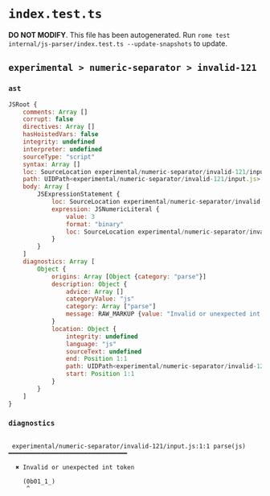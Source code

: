 # `index.test.ts`

**DO NOT MODIFY**. This file has been autogenerated. Run `rome test internal/js-parser/index.test.ts --update-snapshots` to update.

## `experimental > numeric-separator > invalid-121`

### `ast`

```javascript
JSRoot {
	comments: Array []
	corrupt: false
	directives: Array []
	hasHoistedVars: false
	integrity: undefined
	interpreter: undefined
	sourceType: "script"
	syntax: Array []
	loc: SourceLocation experimental/numeric-separator/invalid-121/input.js 1:0-2:0
	path: UIDPath<experimental/numeric-separator/invalid-121/input.js>
	body: Array [
		JSExpressionStatement {
			loc: SourceLocation experimental/numeric-separator/invalid-121/input.js 1:0-1:9
			expression: JSNumericLiteral {
				value: 3
				format: "binary"
				loc: SourceLocation experimental/numeric-separator/invalid-121/input.js 1:1-1:8
			}
		}
	]
	diagnostics: Array [
		Object {
			origins: Array [Object {category: "parse"}]
			description: Object {
				advice: Array []
				categoryValue: "js"
				category: Array ["parse"]
				message: RAW_MARKUP {value: "Invalid or unexpected int token"}
			}
			location: Object {
				integrity: undefined
				language: "js"
				sourceText: undefined
				end: Position 1:1
				path: UIDPath<experimental/numeric-separator/invalid-121/input.js>
				start: Position 1:1
			}
		}
	]
}
```

### `diagnostics`

```

 experimental/numeric-separator/invalid-121/input.js:1:1 parse(js) ━━━━━━━━━━━━━━━━━━━━━━━━━━━━━━━━━

  ✖ Invalid or unexpected int token

    (0b01_1_)
     ^


```
